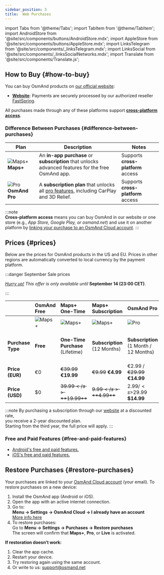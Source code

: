 ```yaml
---
sidebar_position: 3
title:  Web Purchases
---
```


import Tabs from '@theme/Tabs';
import TabItem from '@theme/TabItem';
import AndroidStore from '@site/src/components/buttons/AndroidStore.mdx';
import AppleStore from '@site/src/components/buttons/AppleStore.mdx';
import LinksTelegram from '@site/src/components/_linksTelegram.mdx';
import LinksSocial from '@site/src/components/_linksSocialNetworks.mdx';
import Translate from '@site/src/components/Translate.js';


## How to Buy {#how-to-buy}

You can buy OsmAnd products on [our official website](https://osmand.net/pricing):

- [**Website**](https://osmand.net/pricing): Payments are securely processed by our authorized reseller [FastSpring](https://fastspring.com/).  

All purchases made through any of these platforms support [**cross-platform access**](./cross.md).


### Difference Between Purchases {#difference-between-purchases}

| Plan | Description | Notes |
|------------|------------|------------|
| ![Maps+](@site/static/img/svg/osmand_maps_plus.svg) **Maps+** | An **in-app purchase** or **subscription** that unlocks advanced features for the free OsmAnd app. | Supports **cross-platform** access |
| ![Pro](@site/static/img/svg/pro_icon.svg) **OsmAnd Pro** | A **subscription plan** that unlocks all [pro features](#free-and-paid-features), including CarPlay and 3D Relief. | Supports **cross-platform** access |

:::note  
**Cross-platform access** means you can buy OsmAnd in our website or one store (e.g., *App Store, Google Play, or osmand.net*) and use it on another platform by [linking your purchase to an OsmAnd Cloud account](../personal/osmand-cloud.md#cross-platform).
:::

## Prices {#prices}

Below are the prices for OsmAnd products in the US and EU. Prices in other regions are automatically converted to local currency by the payment platform.




:::danger September Sale prices

*[Hurry up!](https://osmand.net/pricing) This offer is only available until* **September 14 (23:00 CET)**.

:::



|    | OsmAnd Free   | **Maps+** One-Time | **Maps+** Subscription | **OsmAnd Pro** |**OsmAnd XV** |
| :------------- | :------------- | :----------------------- | :------------------- | :----------- |:----------- |
|  | ![Maps+](@site/static/img/svg/osmand_maps.svg) | ![Maps+](@site/static/img/svg/osmand_maps_plus.svg) | ![Maps+](@site/static/img/svg/osmand_maps_plus.svg) | ![Pro](@site/static/img/svg/pro_icon.svg) |![XV](@site/static/img/svg/osmand_xv.svg) |
| **Purchase Type** | **Free** | **One-Time Purchase** (Lifetime) | **Subscription** (12 Months) | **Subscription** (1 Month / 12 Months) |**One-Time Purchase** (15 Years Pro / Maps+ Lifetime) |
| **Price (EUR)** | €0 | <s>€39.99</s> **€19.99** | <s>€9.99</s> **€4.99** | €2.99 / <s>€29.99</s> **€14.99** |<s>€450</s> **€299.00**   |
| **Price (USD)** | $0 | <s>$39.99</s> **$19.99** | <s>$9.99</s> **$4.99** | $2.99 / <s>$29.99</s> **$14.99**|<s>$450</s> **$299.00**   |

:::note 
By purchasing a subscription through our [website](https://osmand.net/pricing) at a discounted rate,  
you receive a 2-year discounted plan.  
Starting from the third year, the full price will apply.
:::

<!--


|    | OsmAnd Free   | **Maps+** One-Time | **Maps+** Subscription | **OsmAnd Pro** |**OsmAnd XV** |
| :------------- | :------------- | :----------------------- | :------------------- | :----------- |:----------- |
|  | ![Maps+](@site/static/img/svg/osmand_maps.svg) | ![Maps+](@site/static/img/svg/osmand_maps_plus.svg) | ![Maps+](@site/static/img/svg/osmand_maps_plus.svg) | ![Pro](@site/static/img/svg/pro_icon.svg) |![XV](@site/static/img/svg/osmand_xv.svg) |
| **Purchase Type** | **Free** | **One-Time Purchase** (Lifetime) | **Subscription** (12 Months) | **Subscription** (1 Month / 12 Months) |**One-Time Purchase** (15 Years Pro / Maps+ Lifetime) |
| **Price (EUR)** | €0 | €39.99  | €9.99   | €2.99 / €29.99   |<s>€450</s> €299.00   |
| **Price (USD)** | $0 | $39.99  | $9.99   | $2.99 / $29.99   |<s>$450</s> $299.00   |

-->

### Free and Paid Features {#free-and-paid-features}

- [Android's free and paid features.](./android.md#free-and-paid-features)
- [iOS's free and paid features.](./ios.md#free-and-paid-features)



## Restore Purchases {#restore-purchases}

Your purchases are linked to your [OsmAnd Cloud account](../personal/osmand-cloud.md#login) (your email). To restore purchases on a new device:

1. Install the OsmAnd app (Android or iOS).
2. Open the app with an active internet connection.
3. Go to:  
   **Menu → Settings → OsmAnd Cloud → I already have an account**  
   [More info here](../personal/osmand-cloud.md#login)
4. To restore purchases:  
   Go to **Menu → Settings → Purchases → Restore purchases**  
   The screen will confirm that **Maps+**, **Pro**, or **Live** is activated.

**If restoration doesn’t work:**

1. Clear the app cache.
2. Restart your device.
3. Try restoring again using the same account.
4. Or write to us: support@osmand.net 

